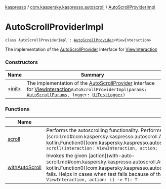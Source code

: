 [kaspresso](../../index.md) / [com.kaspersky.kaspresso.autoscroll](../index.md) / [AutoScrollProviderImpl](./index.md)

# AutoScrollProviderImpl

`class AutoScrollProviderImpl : `[`AutoScrollProvider`](../-auto-scroll-provider/index.md)`<ViewInteraction>`

The implementation of the [AutoScrollProvider](../-auto-scroll-provider/index.md) interface for [ViewInteraction](#)

### Constructors

| Name | Summary |
|---|---|
| [&lt;init&gt;](-init-.md) | The implementation of the [AutoScrollProvider](../-auto-scroll-provider/index.md) interface for [ViewInteraction](#)`AutoScrollProviderImpl(params: `[`AutoScrollParams`](../../com.kaspersky.kaspresso.params/-auto-scroll-params/index.md)`, logger: `[`UiTestLogger`](../../com.kaspersky.kaspresso.logger/-ui-test-logger.md)`)` |

### Functions

| Name | Summary |
|---|---|
| [scroll](scroll.md) | Performs the autoscrolling functionality. Performs scroll and re-invokes the given [action](scroll.md#com.kaspersky.kaspresso.autoscroll.AutoScrollProviderImpl$scroll(androidx.test.espresso.ViewInteraction, kotlin.Function0((com.kaspersky.kaspresso.autoscroll.AutoScrollProviderImpl.scroll.T)), kotlin.Throwable)/action).`fun <T> scroll(interaction: ViewInteraction, action: () -> T, cachedError: Throwable): T` |
| [withAutoScroll](with-auto-scroll.md) | Invokes the given [action](with-auto-scroll.md#com.kaspersky.kaspresso.autoscroll.AutoScrollProviderImpl$withAutoScroll(androidx.test.espresso.ViewInteraction, kotlin.Function0((com.kaspersky.kaspresso.autoscroll.AutoScrollProviderImpl.withAutoScroll.T)))/action) and calls [scroll](scroll.md) if it fails. Helps in cases when test fails because of the need to scroll to interacted view.`fun <T> withAutoScroll(interaction: ViewInteraction, action: () -> T): T` |
